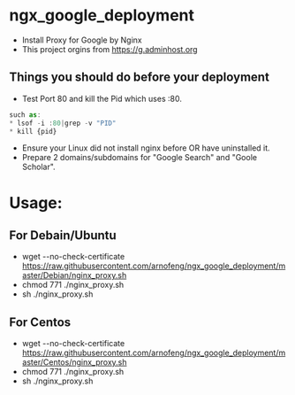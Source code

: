 # ngx_google_deployment
* Install Proxy for Google by Nginx
* This project orgins from https://g.adminhost.org

## Things you should do before your deployment
* Test Port 80 and kill the Pid which uses :80.
```javascript
such as:
* lsof -i :80|grep -v "PID"
* kill {pid}
```
* Ensure your Linux did not install nginx before OR have uninstalled it.
* Prepare 2 domains/subdomains for "Google Search" and "Goole Scholar".

# Usage:

## For Debain/Ubuntu
* wget --no-check-certificate https://raw.githubusercontent.com/arnofeng/ngx_google_deployment/master/Debian/nginx_proxy.sh
* chmod 771 ./nginx_proxy.sh
* sh ./nginx_proxy.sh


## For Centos
* wget --no-check-certificate https://raw.githubusercontent.com/arnofeng/ngx_google_deployment/master/Centos/nginx_proxy.sh
* chmod 771 ./nginx_proxy.sh
* sh ./nginx_proxy.sh


